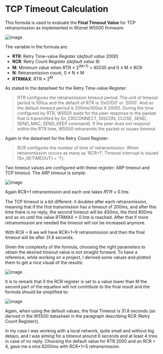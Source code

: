 # TCP Timeout Calculation

This formula is used to evaluate the **Final Timeout Value** for TCP retransmission as implemented in Wiznet W5500 firmware:

![image](https://github.com/nmiglio/WiznetW5500/assets/15250689/7e938a50-7f4e-4387-8617-39cd5f4c2e70)

The variable in the formula are:
- **RTR**: Retry Time-value Register (_default value 2000_)
- **RCR**: Retry Count Register (_default value 8_)
- **M**: Minimum value when RTR × 2<sup>(M+1)</sup> > 65535 and 0 ≤ M ≤ RCR
- **N**: Retransmission count, 0 ≤ N ≤ M
- **RTRMAX**: RTR × 2<sup>M</sup>

As stated in the datasheet for the Retry Time-value Register:
> RTR configures the retransmission timeout period. The unit of timeout period is 100us and the default of RTR is ‘0x07D0’ or ‘2000’.
> And so the default timeout period is 200ms(100us X 2000). During the time configured by RTR, W5500 waits for the peer response to the
> packet that is transmitted by Sn_CR(CONNECT, DISCON, CLOSE, SEND, SEND_MAC, SEND_KEEP command).
> If the peer does not respond within the RTR time, W5500 retransmits the packet or issues timeout.

Again in the datasheet for the Retry Count Register:
> RCR configures the number of time of retransmission. When retransmission occurs as many as ‘RCR+1’, Timeout interrupt is issued (Sn_IR[TIMEOUT] = ‘1’).

Two timeout values are configured with these register: ARP timeout and TCP timeout. The ARP timeout is simple: 

![image](https://github.com/nmiglio/WiznetW5500/assets/15250689/45250bfd-2474-48a1-8d58-ad94df9415df)

Again RCR+1 retransmission and each one takes 𝑅𝑇𝑅 × 0.1𝑚𝑠.

The TCP timeout is a bit different: it doubles after each retransmission, meaning that if the first transmission has a timeout of 200ms, 
and after this time there is no reply, the second timeout will be 400ms, the third 800ms and so on until the value RTRMAX × 0.1𝑚𝑠 is reached. 
After that if more retransmission are needed the timeout will not be increased anymore.

With RCR = 8 we will have RCR+1=9 retransmission and then the final timeout will be after 31.8 seconds.

Given the complexity of the formula, choosing the right parameters to obtain the desired timeout value is not straight forward.
To have a reference, while working on a project, I derived some values and plotted them to get a nice visual of the results:

![image](https://github.com/nmiglio/WiznetW5500/assets/15250689/c5472c1b-24c9-4fc0-a54a-136459a11c66)

It is to remark that if the RCR register is set to a value lower than M the second part of the equation will not contribute to the final result and the formula should be simplified to:

![image](https://github.com/nmiglio/WiznetW5500/assets/15250689/4ec04997-a2ff-45e9-a479-b52f20de11d7)

Again, when using the default values, the final Timeout is 31.8 seconds (as derived in the W5500 datasheet in the paragraph describing RCR (Retry Count Register)).

In my case I was working with a local network, quite small and without big delays, and I was aiming for a timeout around 6 seconds and at least 4 tries in case of no reply.
Choosing the default value for RTR 2000 and an RCR = 4, gave me a nice 6200ms with RCR+1=5 retransmission.

